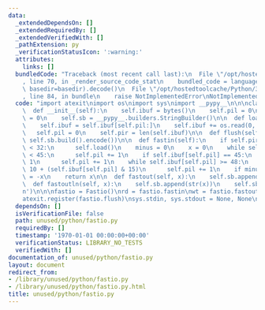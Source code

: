 ```yaml
---
data:
  _extendedDependsOn: []
  _extendedRequiredBy: []
  _extendedVerifiedWith: []
  _pathExtension: py
  _verificationStatusIcon: ':warning:'
  attributes:
    links: []
  bundledCode: "Traceback (most recent call last):\n  File \"/opt/hostedtoolcache/Python/3.8.5/x64/lib/python3.8/site-packages/onlinejudge_verify/documentation/build.py\"\
    , line 70, in _render_source_code_stat\n    bundled_code = language.bundle(stat.path,\
    \ basedir=basedir).decode()\n  File \"/opt/hostedtoolcache/Python/3.8.5/x64/lib/python3.8/site-packages/onlinejudge_verify/languages/python.py\"\
    , line 84, in bundle\n    raise NotImplementedError\nNotImplementedError\n"
  code: "import atexit\nimport os\nimport sys\nimport __pypy__\n\n\nclass Fastio:\n\
    \  def __init__(self):\n    self.ibuf = bytes()\n    self.pil = 0\n    self.pir\
    \ = 0\n    self.sb = __pypy__.builders.StringBuilder()\n\n  def load(self):\n\
    \    self.ibuf = self.ibuf[self.pil:]\n    self.ibuf += os.read(0, 131072)\n \
    \   self.pil = 0\n    self.pir = len(self.ibuf)\n\n  def flush(self):\n    os.write(1,\
    \ self.sb.build().encode())\n\n  def fastin(self):\n    if self.pir - self.pil\
    \ < 32:\n      self.load()\n    minus = 0\n    x = 0\n    while self.ibuf[self.pil]\
    \ < 45:\n      self.pil += 1\n    if self.ibuf[self.pil] == 45:\n      minus =\
    \ 1\n      self.pil += 1\n    while self.ibuf[self.pil] >= 48:\n      x = x *\
    \ 10 + (self.ibuf[self.pil] & 15)\n      self.pil += 1\n    if minus:\n      x\
    \ = -x\n    return x\n\n  def fastout(self, x):\n    self.sb.append(str(x))\n\n\
    \  def fastoutln(self, x):\n    self.sb.append(str(x))\n    self.sb.append('\\\
    n')\n\n\nfastio = Fastio()\nrd = fastio.fastin\nwt = fastio.fastout\nwtn = fastio.fastoutln\n\
    atexit.register(fastio.flush)\nsys.stdin, sys.stdout = None, None\n"
  dependsOn: []
  isVerificationFile: false
  path: unused/python/fastio.py
  requiredBy: []
  timestamp: '1970-01-01 00:00:00+00:00'
  verificationStatus: LIBRARY_NO_TESTS
  verifiedWith: []
documentation_of: unused/python/fastio.py
layout: document
redirect_from:
- /library/unused/python/fastio.py
- /library/unused/python/fastio.py.html
title: unused/python/fastio.py
---
```

